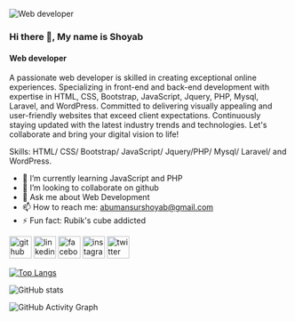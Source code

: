 ![Web developer](https://media.licdn.com/dms/image/D5616AQHJ_TuI2mE9Ww/profile-displaybackgroundimage-shrink_350_1400/0/1685305540534?e=1691020800&v=beta&t=Z7UFToMuY9Y0XMone-d2QGDdFt0PdusdZEpkfhSxcHI)

### Hi there 👋, My name is Shoyab
#### Web developer


A passionate web developer is skilled in creating exceptional online experiences. Specializing in front-end and back-end development with expertise in HTML, CSS, Bootstrap, JavaScript, Jquery, PHP, Mysql, Laravel, and WordPress. Committed to delivering visually appealing and user-friendly websites that exceed client expectations. Continuously staying updated with the latest industry trends and technologies. Let's collaborate and bring your digital vision to life!


Skills: HTML/ CSS/ Bootstrap/ JavaScript/ Jquery/PHP/ Mysql/ Laravel/ and WordPress.

- 🌱 I’m currently learning JavaScript and PHP 
- 👯 I’m looking to collaborate on github 
- 💬 Ask me about Web Development 
- 📫 How to reach me: abumansurshoyab@gmail.com 
- ⚡ Fun fact: Rubik's cube addicted 


[<img src='https://cdn.jsdelivr.net/npm/simple-icons@3.0.1/icons/github.svg' alt='github' height='40'>](https://github.com/https://github.com/Mansurshoyab)  [<img src='https://cdn.jsdelivr.net/npm/simple-icons@3.0.1/icons/linkedin.svg' alt='linkedin' height='40'>](https://www.linkedin.com/in/https://www.linkedin.com/in/shoyab-mahmud-seo//)  [<img src='https://cdn.jsdelivr.net/npm/simple-icons@3.0.1/icons/facebook.svg' alt='facebook' height='40'>](https://www.facebook.com/https://www.facebook.com/profile.php?id=100013400328142)  [<img src='https://cdn.jsdelivr.net/npm/simple-icons@3.0.1/icons/instagram.svg' alt='instagram' height='40'>](https://www.instagram.com/https://l.facebook.com/l.php?u=https%3A%2F%2Finstagram.com%2Fsh00yab%3Figshid%3DMzNlNGNkZWQ4Mg%253D%253D%26fbclid%3DIwAR3HixaB0sSt50ngbmbEcjc4M3cLpwoqRP8FEW0MIfQDt741DUa662Bb5Ig&h=AT0fBhWoEQe0NjdKE0Irzr5UkgilsspoizyEHKBKXd052Zz36OQm0W-dbLg7Wh9TgAczXEPU6JcA4JNSaB5mlQHtc20zw7fUZdsEu1h07xbaQo02bvHMbXENleSWcmUDfnLRTg/)  [<img src='https://cdn.jsdelivr.net/npm/simple-icons@3.0.1/icons/twitter.svg' alt='twitter' height='40'>](https://twitter.com/https://twitter.com/shoyabmahmud2)  

[![Top Langs](https://github-readme-stats.vercel.app/api/top-langs/?username=https://github.com/Mansurshoyab)](https://github.com/anuraghazra/github-readme-stats)

![GitHub stats](https://github-readme-stats.vercel.app/api?username=https://github.com/Mansurshoyab&show_icons=true)  

![GitHub Activity Graph](https://activity-graph.herokuapp.com/graph?username=https://github.com/Mansurshoyab)  

